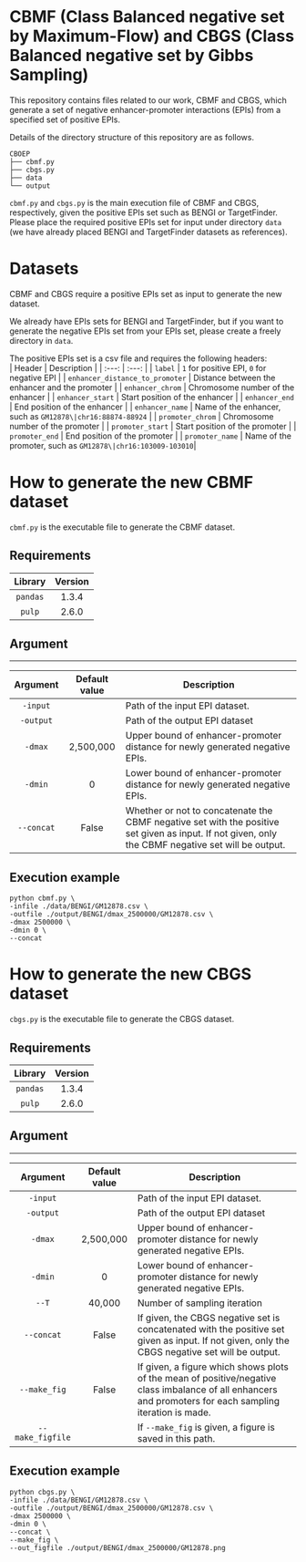 # CBMF (Class Balanced negative set by Maximum-Flow) and CBGS (Class Balanced negative set by Gibbs Sampling)

This repository contains files related to our work, CBMF and CBGS, which generate a set of negative enhancer-promoter interactions (EPIs) from 
a specified set of positive EPIs. 

Details of the directory structure of this repository are as follows.

```
CBOEP
├── cbmf.py
├── cbgs.py
├── data
└── output
```
`cbmf.py` and `cbgs.py` is the main execution file of CBMF and CBGS, respectively, given the positive EPIs set such as BENGI or TargetFinder.
Please place the required positive EPIs set for input under directory `data` (we have already placed BENGI and TargetFinder datasets as references).


# Datasets
CBMF and CBGS require a positive EPIs set as input to generate the new dataset.

We already have EPIs sets for BENGI and TargetFinder,
but if you want to generate the negative EPIs set from your EPIs set,
please create a freely directory in ```data```.

The positive EPIs set is a csv file and requires the following headers:  
| Header | Description |
| :---: | :---: |
| ```label``` | ```1``` for positive EPI, ```0``` for negative EPI |
| ```enhancer_distance_to_promoter``` | Distance between the enhancer and the promoter |
| ```enhancer_chrom``` | Chromosome number of the enhancer |
| ```enhancer_start``` | Start position of the enhancer |
| ```enhancer_end``` | End position of the enhancer |
| ```enhancer_name``` | Name of the enhancer, such as `GM12878\|chr16:88874-88924` |
| ```promoter_chrom``` | Chromosome number of the promoter |
| ```promoter_start``` | Start position of the promoter |
| ```promoter_end``` | End position of the promoter |
| ```promoter_name``` | Name of the promoter, such as `GM12878\|chr16:103009-103010`|

# How to generate the new CBMF dataset
`cbmf.py` is the executable file to generate the CBMF dataset. 


## Requirements

| Library | Version |
| :---: | :---: |
| ```pandas``` | 1.3.4 |
| ```pulp``` | 2.6.0 |


## Argument
---

| Argument | Default value | Description |
| :---: | :---: | ---- |
| ```-input``` ||Path of the input EPI dataset.|
| ```-output``` ||Path of the output EPI dataset|
| ```-dmax``` |2,500,000|Upper bound of enhancer-promoter distance for newly generated negative EPIs.|
| ```-dmin``` |0|Lower bound of enhancer-promoter distance for newly generated negative EPIs.|
| ```--concat``` |False|Whether or not to concatenate the CBMF negative set with the positive set given as input. If not given, only the CBMF negative set will be output.|



## Execution example
```  
python cbmf.py \
-infile ./data/BENGI/GM12878.csv \
-outfile ./output/BENGI/dmax_2500000/GM12878.csv \
-dmax 2500000 \
-dmin 0 \
--concat
```

# How to generate the new CBGS dataset

`cbgs.py` is the executable file to generate the CBGS dataset. 

## Requirements

| Library | Version |
| :---: | :---: |
| ```pandas``` | 1.3.4 |
| ```pulp``` | 2.6.0 |


## Argument
---

| Argument | Default value | Description |
| :---: | :---: | ---- |
| ```-input``` ||Path of the input EPI dataset.|
| ```-output``` ||Path of the output EPI dataset|
| ```-dmax``` |2,500,000|Upper bound of enhancer-promoter distance for newly generated negative EPIs.|
| ```-dmin``` |0|Lower bound of enhancer-promoter distance for newly generated negative EPIs.|
|```--T```|40,000|Number of sampling iteration|
| ```--concat``` |False|If given, the CBGS negative set is concatenated with the positive set given as input. If not given, only the CBGS negative set will be output.|
|```--make_fig```|False|If given, a figure which shows plots of the mean of positive/negative class imbalance of all enhancers and promoters for each sampling iteration is made.|
|```--make_figfile```||If ```--make_fig``` is given, a figure is saved in this path.|


## Execution example
```  
python cbgs.py \
-infile ./data/BENGI/GM12878.csv \
-outfile ./output/BENGI/dmax_2500000/GM12878.csv \
-dmax 2500000 \
-dmin 0 \
--concat \
--make_fig \
--out_figfile ./output/BENGI/dmax_2500000/GM12878.png
```







